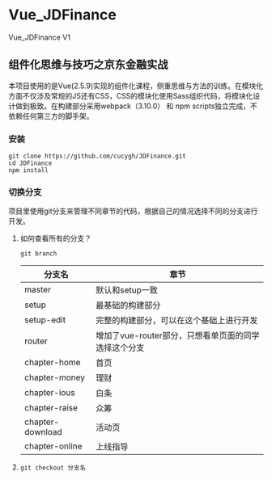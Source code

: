 # Vue_JDFinance
Vue_JDFinance V1

##  组件化思维与技巧之京东金融实战

本项目使用的是Vue(2.5.9)实现的组件化课程，侧重思维与方法的训练。在模块化方面不仅涉及常规的JS还有CSS，CSS的模块化使用Sass组织代码，将模块化设计做到极致。在构建部分采用webpack（3.10.0） 和 npm scripts独立完成，不依赖任何第三方的脚手架。

###  安装

```
git clone https://github.com/cucygh/JDFinance.git
cd JDFinance
npm install
```

###  切换分支

项目里使用git分支来管理不同章节的代码，根据自己的情况选择不同的分支进行开发。

1. 如何查看所有的分支？

   ```
   git branch
   ```

   | 分支名           | 章节                                                 |
   | ---------------- | ---------------------------------------------------- |
   | master           | 默认和setup一致                                      |
   | setup            | 最基础的构建部分                                     |
   | setup-edit       | 完整的构建部分，可以在这个基础上进行开发             |
   | router           | 增加了vue-router部分，只想看单页面的同学选择这个分支 |
   | chapter-home     | 首页                                                 |
   | chapter-money    | 理财                                                 |
   | chapter-ious     | 白条                                                 |
   | chapter-raise    | 众筹                                                 |
   | chapter-download | 活动页                                               |
   | chapter-online   | 上线指导                                             |

2. ```
   git checkout 分支名
   ```